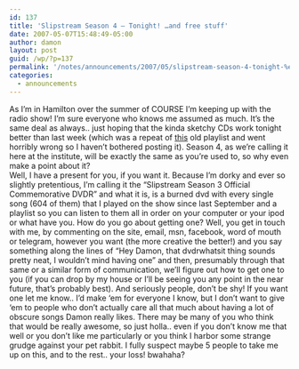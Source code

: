 ```yaml
---
id: 137
title: 'Slipstream Season 4 – Tonight! …and free stuff'
date: 2007-05-07T15:48:49-05:00
author: damon
layout: post
guid: /wp/?p=137
permalink: '/notes/announcements/2007/05/slipstream-season-4-tonight-%e2%80%a6and-free-stuff/'
categories:
  - announcements
---
```

As I’m in Hamilton over the summer of COURSE I’m keeping up with the radio show! I’m sure everyone who knows me assumed as much. It’s the same deal as always.. just hoping that the kinda sketchy CDs work tonight better than last week (which was a repeat of [this](/?p=112) old playlist and went horribly wrong so I haven’t bothered posting it). Season 4, as we’re calling it here at the institute, will be exactly the same as you’re used to, so why even make a point about it?  
Well, I have a present for you, if you want it. Because I’m dorky and ever so slightly pretentious, I’m calling it the “Slipstream Season 3 Official Commemorative DVDR” and what it is, is a burned dvd with every single song (604 of them) that I played on the show since last September and a playlist so you can listen to them all in order on your computer or your ipod or what have you. How do you go about getting one? Well, you get in touch with me, by commenting on the site, email, msn, facebook, word of mouth or telegram, however you want (the more creative the better!) and you say something along the lines of “Hey Damon, that dvdrwhatsit thing sounds pretty neat, I wouldn’t mind having one” and then, presumably through that same or a similar form of communication, we’ll figure out how to get one to you (if you can drop by my house or I’ll be seeing you any point in the near future, that’s probably best). And seriously people, don’t be shy! If you want one let me know.. I’d make ‘em for everyone I know, but I don’t want to give ‘em to people who don’t actually care all that much about having a lot of obscure songs Damon really likes. There may be many of you who think that would be really awesome, so just holla.. even if you don’t know me that well or you don’t like me particularly or you think I harbor some strange grudge against your pet rabbit. I fully suspect maybe 5 people to take me up on this, and to the rest.. your loss! bwahaha?